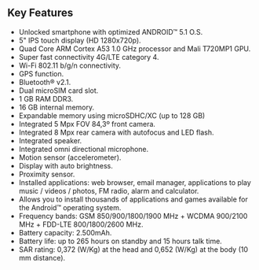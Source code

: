 ## Key Features
*	Unlocked smartphone with optimized ANDROID™ 5.1 O.S.
*	5" IPS touch display (HD 1280x720p).
*	Quad Core ARM Cortex A53 1.0 GHz processor and Mali T720MP1 GPU.
*	Super fast connectivity 4G/LTE category 4.
*	Wi-Fi 802.11 b/g/n connectivity.
*	GPS function.
*	Bluetooth® v2.1.
*	Dual microSIM card slot.
*	1 GB RAM DDR3.
*	16 GB internal memory.
*	Expandable memory using microSDHC/XC (up to 128 GB)
*	Integrated 5 Mpx FOV 84,3º front camera.
*	Integrated 8 Mpx rear camera with autofocus and LED flash.
*	Integrated speaker.
*	Integrated omni directional microphone.
*	Motion sensor (accelerometer).
*	Display with auto brightness.
*	Proximity sensor.
*	Installed applications: web browser, email manager, applications to play music / videos / photos, FM radio, alarm and calculator.
*	Allows you to install thousands of applications and games available for the Android™ operating system.
*	Frequency bands: GSM 850/900/1800/1900 MHz + WCDMA 900/2100 MHz + FDD-LTE 800/1800/2600 MHz.
*	Battery capacity: 2.500mAh.
*	Battery life: up to 265 hours on standby and 15 hours talk time.
*	SAR rating: 0,372 (W/Kg) at the head and 0,652 (W/Kg) at the body (10 mm distance).

